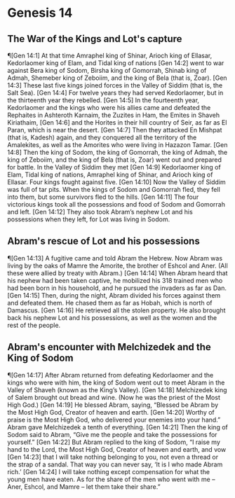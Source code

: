# Genesis 14

## The War of the Kings and Lot's capture
¶[Gen 14:1] At that time Amraphel king of Shinar, Arioch king of Ellasar, Kedorlaomer king of Elam, and Tidal king of nations
[Gen 14:2] went to war against Bera king of Sodom, Birsha king of Gomorrah, Shinab king of Admah, Shemeber king of Zeboiim, and the king of Bela (that is, Zoar).
[Gen 14:3] These last five kings joined forces in the Valley of Siddim (that is, the Salt Sea).
[Gen 14:4] For twelve years they had served Kedorlaomer, but in the thirteenth year they rebelled.
[Gen 14:5] In the fourteenth year, Kedorlaomer and the kings who were his allies came and defeated the Rephaites in Ashteroth Karnaim, the Zuzites in Ham, the Emites in Shaveh Kiriathaim,
[Gen 14:6] and the Horites in their hill country of Seir, as far as El Paran, which is near the desert.
[Gen 14:7] Then they attacked En Mishpat (that is, Kadesh) again, and they conquered all the territory of the Amalekites, as well as the Amorites who were living in Hazazon Tamar.
[Gen 14:8] Then the king of Sodom, the king of Gomorrah, the king of Admah, the king of Zeboiim, and the king of Bela (that is, Zoar) went out and prepared for battle. In the Valley of Siddim they met
[Gen 14:9] Kedorlaomer king of Elam, Tidal king of nations, Amraphel king of Shinar, and Arioch king of Ellasar. Four kings fought against five.
[Gen 14:10] Now the Valley of Siddim was full of tar pits. When the kings of Sodom and Gomorrah fled, they fell into them, but some survivors fled to the hills.
[Gen 14:11] The four victorious kings took all the possessions and food of Sodom and Gomorrah and left.
[Gen 14:12] They also took Abram’s nephew Lot and his possessions when they left, for Lot was living in Sodom.

## Abram's rescue of Lot and his possessions
¶[Gen 14:13] A fugitive came and told Abram the Hebrew. Now Abram was living by the oaks of Mamre the Amorite, the brother of Eshcol and Aner. (All these were allied by treaty with Abram.)
[Gen 14:14] When Abram heard that his nephew had been taken captive, he mobilized his 318 trained men who had been born in his household, and he pursued the invaders as far as Dan.
[Gen 14:15] Then, during the night, Abram divided his forces against them and defeated them. He chased them as far as Hobah, which is north of Damascus.
[Gen 14:16] He retrieved all the stolen property. He also brought back his nephew Lot and his possessions, as well as the women and the rest of the people.

## Abram's encounter with Melchizedek and the King of Sodom
¶[Gen 14:17] After Abram returned from defeating Kedorlaomer and the kings who were with him, the king of Sodom went out to meet Abram in the Valley of Shaveh (known as the King’s Valley).
[Gen 14:18] Melchizedek king of Salem brought out bread and wine. (Now he was the priest of the Most High God.)
[Gen 14:19] He blessed Abram, saying, “Blessed be Abram by the Most High God, Creator of heaven and earth.
[Gen 14:20] Worthy of praise is the Most High God, who delivered your enemies into your hand.” Abram gave Melchizedek a tenth of everything.
[Gen 14:21] Then the king of Sodom said to Abram, “Give me the people and take the possessions for yourself.”
[Gen 14:22] But Abram replied to the king of Sodom, “I raise my hand to the Lord, the Most High God, Creator of heaven and earth, and vow
[Gen 14:23] that I will take nothing belonging to you, not even a thread or the strap of a sandal. That way you can never say, ‘It is I who made Abram rich.’
[Gen 14:24] I will take nothing except compensation for what the young men have eaten. As for the share of the men who went with me – Aner, Eshcol, and Mamre – let them take their share.”
